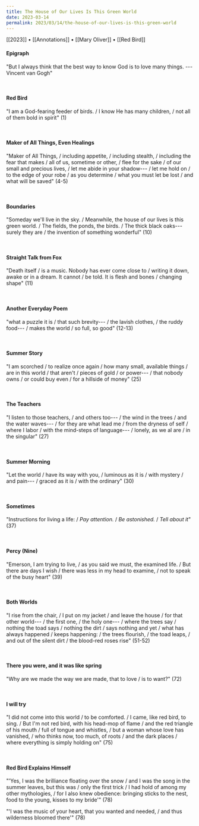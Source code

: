 ```yaml
---
title: The House of Our Lives Is This Green World
date: 2023-03-14
permalink: 2023/03/14/the-house-of-our-lives-is-this-green-world
---
```


[[2023]] • [[Annotations]] • [[Mary Oliver]] • [[Red Bird]]

#### Epigraph

"But I always think that the best way to know God is to love many things. ---Vincent van Gogh"

<br>


#### Red Bird

"I am a God-fearing feeder of birds. / I know He has many children, / not all of them bold in spirit" (1)

<br>


#### Maker of All Things, Even Healings

"Maker of All Things, / including appetite, / including stealth, / including the fear that makes / all of us, sometime or other, / flee for the sake / of our small and precious lives, / let me abide in your shadow--- / let me hold on / to the edge of your robe / as you determine / what you must let be lost / and what will be saved" (4-5)

<br>


#### Boundaries

"Someday we'll live in the sky. / Meanwhile, the house of our lives is this green world. / The fields, the ponds, the birds. / The thick black oaks---surely they are / the invention of something wonderful" (10)

<br>


#### Straight Talk from Fox

"Death itself / is a music. Nobody has ever come close to / writing it down, awake or in a dream. It cannot / be told. It is flesh and bones / changing shape" (11)

<br>


#### Another Everyday Poem

"what a puzzle it is / that such brevity--- / the lavish clothes, / the ruddy food--- / makes the world / so full, so good" (12-13)

<br>


#### Summer Story

"I am scorched / to realize once again / how many small, available things / are in this world / that aren't / pieces of gold / or power--- / that nobody owns / or could buy even / for a hillside of money" (25)

<br>


#### The Teachers

"I listen to those teachers, / and others too--- / the wind in the trees / and the water waves--- / for they are what lead me / from the dryness of self / where I labor / with the mind-steps of language--- / lonely, as we al are / in the singular" (27)

<br>


#### Summer Morning

"Let the world / have its way with you, / luminous as it is / with mystery / and pain--- / graced as it is / with the ordinary" (30)

<br>


#### Sometimes

"Instructions for living a life: / *Pay attention.* / *Be astonished.* / *Tell about it*" (37)

<br>


#### Percy (Nine)

"Emerson, I am trying to live, / as you said we must, the examined life. / But there are days I wish / there was less in my head to examine, / not to speak of the busy heart" (39)

<br>


#### Both Worlds

"I rise from the chair, / I put on my jacket / and leave the house / for that other world--- / the first one, / the holy one--- / where the trees say / nothing the toad says / nothing the dirt / says nothing and yet / what has always happened / keeps happening: / the trees flourish, / the toad leaps, / and out of the silent dirt / the blood-red roses rise" (51-52)

<br>


#### There you were, and it was like spring

"Why are we made the way we are made, that to love / is to want?" (72)

<br>


#### I will try

"I did not come into this world / to be comforted. / I came, like red bird, to sing. / But I'm not red bird, with his head-mop of flame / and the red triangle of his mouth / full of tongue and whistles, / but a woman whose love has vanished, / who thinks now, too much, of roots / and the dark places / where everything is simply holding on" (75)

<br>


#### Red Bird Explains Himself

"'Yes, I was the brilliance floating over the snow / and I was the song in the summer leaves, but this was / only the first trick / I had hold of among my other mythologies, / for I also knew obedience: bringing sticks to the nest, food to the young, kisses to my bride'" (78)

"'I was the music of your heart, that you wanted and needed, / and thus wilderness bloomed there'" (78)
